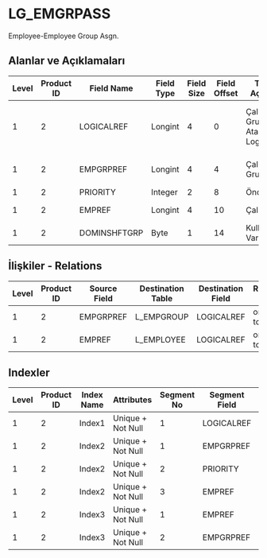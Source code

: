 # LG_EMGRPASS

Employee-Employee Group Asgn.

## Alanlar ve Açıklamaları

| Level | Product ID | Field Name | Field Type | Field Size | Field Offset | Türkçe Açıklama | Expression |
| ----- | ---------- | ---------- | ---------- | ---------- | ------------ | --------------- | ---------- |
| 1 | 2 | LOGICALREF | Longint | 4 | 0 | Çalışan Grup Ataması Log. Ref. | Employee Group Assignment Logical Reference |
| 1 | 2 | EMPGRPREF | Longint | 4 | 4 | Çalışan Grup Ref. | Employee Group Reference |
| 1 | 2 | PRIORITY | Integer | 2 | 8 | Öncelik | Priority |
| 1 | 2 | EMPREF | Longint | 4 | 10 | Çalışan Ref. | Employee Reference |
| 1 | 2 | DOMINSHFTGRP | Byte | 1 | 14 | Kullanılacak Vardiya | Its Shift Will Be Used |

## İlişkiler - Relations

| Level | Product ID | Source Field | Destination Table | Destination Field | Relation Type | Extra Condition |
| ----- | ---------- | ------------ | ---------------- | ---------------- | ------------- | --------------- |
| 1 | 2 | EMPGRPREF | L_EMPGROUP | LOGICALREF | one-to-one |  |
| 1 | 2 | EMPREF | L_EMPLOYEE | LOGICALREF | one-to-one |  |

## Indexler

| Level | Product ID | Index Name | Attributes | Segment No | Segment Field | Sense |
| ----- | ---------- | ---------- | ---------- | ---------- | ------------- | ----- |
| 1 | 2 | Index1 | Unique + Not Null | 1 | LOGICALREF | Ascending |
| 1 | 2 | Index2 | Unique + Not Null | 1 | EMPGRPREF | Ascending |
| 1 | 2 | Index2 | Unique + Not Null | 2 | PRIORITY | Ascending |
| 1 | 2 | Index2 | Unique + Not Null | 3 | EMPREF | Ascending |
| 1 | 2 | Index3 | Unique + Not Null | 1 | EMPREF | Ascending |
| 1 | 2 | Index3 | Unique + Not Null | 2 | EMPGRPREF | Ascending |
